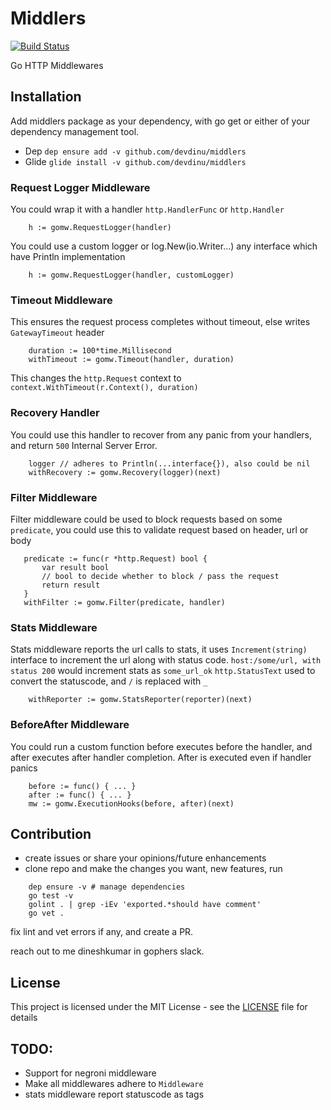 # Middlers
[![Build Status](https://travis-ci.org/devdinu/middlers.svg?branch=master)](https://travis-ci.org/devdinu/middlers)

Go HTTP Middlewares

## Installation
Add middlers package as your dependency, with go get or either of your dependency management tool.
- Dep `dep ensure add -v github.com/devdinu/middlers`
- Glide `glide install -v github.com/devdinu/middlers`

### Request Logger Middleware

You could wrap it with a handler `http.HandlerFunc` or `http.Handler`
``` 
    h := gomw.RequestLogger(handler)
```

You could use a custom logger or log.New(io.Writer...) any interface which have Println implementation
```
    h := gomw.RequestLogger(handler, customLogger)
```

### Timeout Middleware

This ensures the request process completes without timeout, else writes `GatewayTimeout` header
```
    duration := 100*time.Millisecond
    withTimeout := gomw.Timeout(handler, duration)
```
This changes the `http.Request` context to `context.WithTimeout(r.Context(), duration)`

### Recovery Handler
You could use this handler to recover from any panic from your handlers, and return `500` Internal Server Error.
```
    logger // adheres to Println(...interface{}), also could be nil
    withRecovery := gomw.Recovery(logger)(next)
```

### Filter Middleware
Filter middleware could be used to block requests based on some `predicate`, you could use this to validate request based on header, url or body
 ```
    predicate := func(r *http.Request) bool {
        var result bool
        // bool to decide whether to block / pass the request
        return result
    }
    withFilter := gomw.Filter(predicate, handler)
```

### Stats Middleware
Stats middleware reports the url calls to stats, it uses `Increment(string)` interface to increment the url along with status code. `host:/some/url, with status 200`
would increment stats as `some_url_ok` `http.StatusText` used to convert the statuscode, and `/` is replaced with `_`
```
    withReporter := gomw.StatsReporter(reporter)(next)
```

### BeforeAfter Middleware
You could run a custom function before executes before the handler, and after executes after handler completion. After is executed even if handler panics

```
    before := func() { ... }
    after := func() { ... }
    mw := gomw.ExecutionHooks(before, after)(next)
```


## Contribution
- create issues or share your opinions/future enhancements
- clone repo and make the changes you want, new features, run
```
    dep ensure -v # manage dependencies
    go test -v
    golint . | grep -iEv 'exported.*should have comment'
    go vet .
```
fix lint and vet errors if any, and create a PR.

reach out to me dineshkumar in gophers slack.


## License

This project is licensed under the MIT License - see the [LICENSE](LICENSE) file for details

## TODO:
- Support for negroni middleware
- Make all middlewares adhere to `Middleware`
- stats middleware report statuscode as tags
